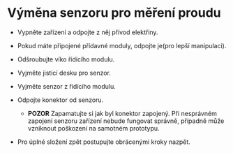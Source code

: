 # Výměna senzoru pro měření proudu

- Vypněte zařízení a odpojte z něj přívod elektřiny.

- Pokud máte připojené přídavné moduly, odpojte je(pro lepší manipulaci).

- Odšroubujte víko řídícího modulu.

- Vyjměte jisticí desku pro senzor.

- Vyjměte senzor z řídícího modulu.

- Odpojte konektor od senzoru.
    - **POZOR** Zapamatujte si jak byl konektor zapojený. Při nesprávném zapojení senzoru zařízení nebude fungovat správně, případně může vzniknout poškození na samotném prototypu.

- Pro úplné složení zpět postupujte obrácenými kroky nazpět.